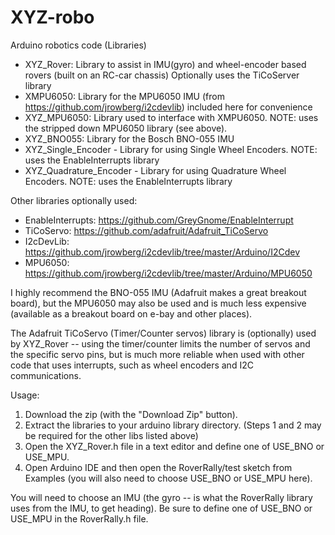 # XYZ-robo
Arduino robotics code (Libraries)

- XYZ_Rover: Library to assist in IMU(gyro) and wheel-encoder based rovers (built on an RC-car chassis)
      Optionally uses the TiCoServer library
- XMPU6050: Library for the MPU6050 IMU (from https://github.com/jrowberg/i2cdevlib) included here for convenience
- XYZ_MPU6050: Library used to interface with XMPU6050.  NOTE: uses the stripped down MPU6050 library (see above).
- XYZ_BNO055: Library for the Bosch BNO-055 IMU
- XYZ_Single_Encoder - Library for using Single Wheel Encoders.  NOTE: uses the EnableInterrupts library
- XYZ_Quadrature_Encoder - Library for using Quadrature Wheel Encoders.  NOTE: uses the EnableInterrupts library

Other libraries optionally used:
- EnableInterrupts: https://github.com/GreyGnome/EnableInterrupt
- TiCoServo:        https://github.com/adafruit/Adafruit_TiCoServo
- I2cDevLib:        https://github.com/jrowberg/i2cdevlib/tree/master/Arduino/I2Cdev
- MPU6050:          https://github.com/jrowberg/i2cdevlib/tree/master/Arduino/MPU6050

I highly recommend the BNO-055 IMU (Adafruit makes a great breakout board), 
but the MPU6050 may also be used and is much less expensive (available as a breakout board on e-bay and other places).

The Adafruit TiCoServo (Timer/Counter servos) library is (optionally) used by XYZ_Rover -- using the timer/counter limits
the number of servos and the specific servo pins, but is much more reliable when used with other code that uses 
interrupts, such as wheel encoders and I2C communications.

Usage:
  1. Download the zip (with the "Download Zip" button).  
  2. Extract the libraries to your arduino library directory.  (Steps 1 and 2 may be required for the other libs listed above)
  3. Open the XYZ_Rover.h file in a text editor and define one of USE_BNO or USE_MPU.
  4. Open Arduino IDE and then open the RoverRally/test sketch from Examples 
     (you will also need to choose USE_BNO or USE_MPU here).

You will need to choose an IMU (the gyro -- is what the RoverRally library uses from the IMU, to get heading).  Be sure to define one of USE_BNO or USE_MPU in the RoverRally.h file. 
